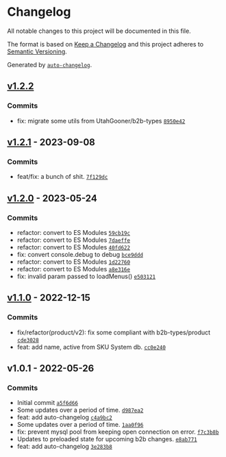 # Changelog

All notable changes to this project will be documented in this file.

The format is based on [Keep a Changelog](https://keepachangelog.com/en/1.0.0/)
and this project adheres to [Semantic Versioning](https://semver.org/spec/v2.0.0.html).

Generated by [`auto-changelog`](https://github.com/CookPete/auto-changelog).

## [v1.2.2](https://github.com/UtahGooner/b2b-api/compare/v1.2.1...v1.2.2)

### Commits

- fix: migrate some utils from UtahGooner/b2b-types [`8950e42`](https://github.com/UtahGooner/b2b-api/commit/8950e422edf2f7891689fc15137436402d170f68)

## [v1.2.1](https://github.com/UtahGooner/b2b-api/compare/v1.2.0...v1.2.1) - 2023-09-08

### Commits

- feat/fix: a bunch of shit. [`7f129dc`](https://github.com/UtahGooner/b2b-api/commit/7f129dcd4cbc56f7e312aaa9df66aec57d2f2799)

## [v1.2.0](https://github.com/UtahGooner/b2b-api/compare/v1.1.0...v1.2.0) - 2023-05-24

### Commits

- refactor: convert to ES Modules [`59cb19c`](https://github.com/UtahGooner/b2b-api/commit/59cb19c6e5d03172ec4a298252b294ba961c3524)
- refactor: convert to ES Modules [`7daeffe`](https://github.com/UtahGooner/b2b-api/commit/7daeffe02793b217ee9cf392eccb3038fc3fcd25)
- refactor: convert to ES Modules [`40fd622`](https://github.com/UtahGooner/b2b-api/commit/40fd62225d3fcd34645ab08bf81db058ab5c1a94)
- fix: convert console.debug to debug [`bce9ddd`](https://github.com/UtahGooner/b2b-api/commit/bce9ddd0f6b4f60682ef9ba85453afe656c79774)
- refactor: convert to ES Modules [`1d22760`](https://github.com/UtahGooner/b2b-api/commit/1d22760d3993bfe0fe8602a24263fb605b740575)
- refactor: convert to ES Modules [`a8e316e`](https://github.com/UtahGooner/b2b-api/commit/a8e316ef018a3f03db24529c209fbe65b7116c4c)
- fix: invalid param passed to loadMenus() [`e503121`](https://github.com/UtahGooner/b2b-api/commit/e5031217405b2ef9d4e72590766e1c0fe78b39cd)

## [v1.1.0](https://github.com/UtahGooner/b2b-api/compare/v1.0.1...v1.1.0) - 2022-12-15

### Commits

- fix/refactor(product/v2): fix some compliant with b2b-types/product [`cde3028`](https://github.com/UtahGooner/b2b-api/commit/cde3028f50f2d4955c51cdaeebefa510a8f1444f)
- feat: add name, active from SKU System db. [`cc0e240`](https://github.com/UtahGooner/b2b-api/commit/cc0e24036b6f627e290994f81a7f53d3d07ac89b)

## v1.0.1 - 2022-05-26

### Commits

- Initial commit [`a5f6d66`](https://github.com/UtahGooner/b2b-api/commit/a5f6d66f0a5ba7c6a69a9ad065bd3082b9d134d2)
- Some updates over a period of time. [`d987ea2`](https://github.com/UtahGooner/b2b-api/commit/d987ea2426eeb06f55d4f48f1e1df9b161c76346)
- feat: add auto-changelog [`c4a9bc2`](https://github.com/UtahGooner/b2b-api/commit/c4a9bc2407915f846fa1a2b9523a915105cdb14b)
- Some updates over a period of time. [`1aa0f96`](https://github.com/UtahGooner/b2b-api/commit/1aa0f9694d5af4474cd6ad9e7bbb2b9837ac9d3a)
- fix: prevent mysql pool from keeping open connection on error. [`f7c3b8b`](https://github.com/UtahGooner/b2b-api/commit/f7c3b8b485178f1f5ec2a960ea341179362b5186)
- Updates to preloaded state for upcoming b2b changes. [`e8ab771`](https://github.com/UtahGooner/b2b-api/commit/e8ab771583ecc4ac294d734a3dcf679098d29360)
- feat: add auto-changelog [`3e283b8`](https://github.com/UtahGooner/b2b-api/commit/3e283b83efe5938fc08f8ed7f852d4af77462994)
